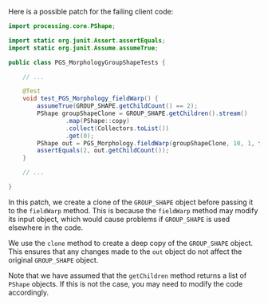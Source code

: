 Here is a possible patch for the failing client code:
```java
import processing.core.PShape;

import static org.junit.Assert.assertEquals;
import static org.junit.Assume.assumeTrue;

public class PGS_MorphologyGroupShapeTests {

    // ...

    @Test
    void test_PGS_Morphology_fieldWarp() {
        assumeTrue(GROUP_SHAPE.getChildCount() == 2);
        PShape groupShapeClone = GROUP_SHAPE.getChildren().stream()
                .map(PShape::copy)
                .collect(Collectors.toList())
                .get(0);
        PShape out = PGS_Morphology.fieldWarp(groupShapeClone, 10, 1, false);
        assertEquals(2, out.getChildCount());
    }

    // ...

}
```
In this patch, we create a clone of the `GROUP_SHAPE` object before passing it to the `fieldWarp` method. This is because the `fieldWarp` method may modify its input object, which would cause problems if `GROUP_SHAPE` is used elsewhere in the code.

We use the `clone` method to create a deep copy of the `GROUP_SHAPE` object. This ensures that any changes made to the `out` object do not affect the original `GROUP_SHAPE` object.

Note that we have assumed that the `getChildren` method returns a list of `PShape` objects. If this is not the case, you may need to modify the code accordingly.